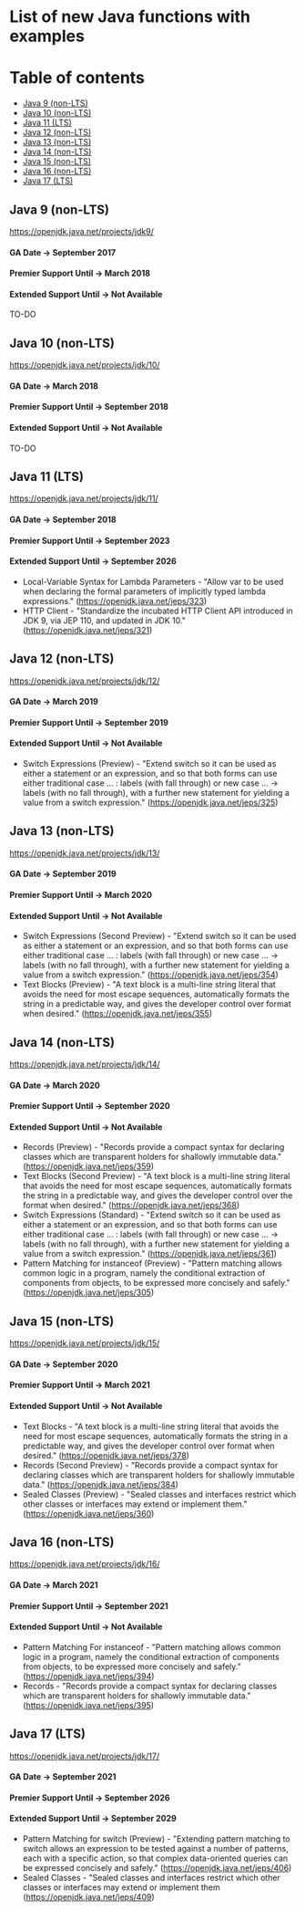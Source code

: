 # List of new Java functions with examples

# Table of contents

* [Java 9 (non-LTS)](#java-9-non-LTS)
* [Java 10 (non-LTS)](#java-10-non-LTS)
* [Java 11 (LTS)](#java-11-LTS)
* [Java 12 (non-LTS)](#java-12-non-LTS)
* [Java 13 (non-LTS)](#java-13-non-LTS)
* [Java 14 (non-LTS)](#java-14-non-LTS)
* [Java 15 (non-LTS)](#java-15-non-LTS)
* [Java 16 (non-LTS)](#java-16-non-LTS)
* [Java 17 (LTS)](#java-17-LTS)

## Java 9 (non-LTS)

https://openjdk.java.net/projects/jdk9/

#### GA Date -> September 2017

#### Premier Support Until -> March 2018

#### Extended Support Until -> Not Available

TO-DO

## Java 10 (non-LTS)

https://openjdk.java.net/projects/jdk/10/

#### GA Date -> March 2018

#### Premier Support Until -> September 2018

#### Extended Support Until -> Not Available

TO-DO

## Java 11 (LTS)

https://openjdk.java.net/projects/jdk/11/

#### GA Date -> September 2018

#### Premier Support Until -> September 2023

#### Extended Support Until -> September 2026

* Local-Variable Syntax for Lambda Parameters - "Allow var to be used when declaring the formal parameters of implicitly
  typed lambda expressions." (https://openjdk.java.net/jeps/323)
* HTTP Client - "Standardize the incubated HTTP Client API introduced in JDK 9, via JEP 110, and updated in JDK 10." (https://openjdk.java.net/jeps/321)

## Java 12 (non-LTS)

https://openjdk.java.net/projects/jdk/12/

#### GA Date -> March 2019

#### Premier Support Until -> September 2019

#### Extended Support Until -> Not Available

* Switch Expressions (Preview) - "Extend switch so it can be used as either a statement or an expression, and so that
  both forms can use either traditional case ... : labels (with fall through) or new case ... -> labels (with no fall
  through), with a further new statement for yielding a value from a switch
  expression." (https://openjdk.java.net/jeps/325)

## Java 13 (non-LTS)

https://openjdk.java.net/projects/jdk/13/

#### GA Date -> September 2019

#### Premier Support Until -> March 2020

#### Extended Support Until -> Not Available

* Switch Expressions (Second Preview) - "Extend switch so it can be used as either a statement or an expression, and so
  that both forms can use either traditional case ... : labels (with fall through) or new case ... -> labels (with no
  fall through), with a further new statement for yielding a value from a switch
  expression." (https://openjdk.java.net/jeps/354)
* Text Blocks (Preview) - "A text block is a multi-line string literal that avoids the need for most escape sequences,
  automatically formats the string in a predictable way, and gives the developer control over format when
  desired." (https://openjdk.java.net/jeps/355)

## Java 14 (non-LTS)

https://openjdk.java.net/projects/jdk/14/

#### GA Date -> March 2020

#### Premier Support Until -> September 2020

#### Extended Support Until -> Not Available

* Records (Preview) - "Records provide a compact syntax for declaring classes which are transparent holders for
  shallowly immutable data." (https://openjdk.java.net/jeps/359)
* Text Blocks (Second Preview) - "A text block is a multi-line string literal that avoids the need for most escape
  sequences, automatically formats the string in a predictable way, and gives the developer control over the format when
  desired." (https://openjdk.java.net/jeps/368)
* Switch Expressions (Standard) - "Extend switch so it can be used as either a statement or an expression, and so that
  both forms can use either traditional case ... : labels (with fall through) or new case ... -> labels (with no fall
  through), with a further new statement for yielding a value from a switch
  expression." (https://openjdk.java.net/jeps/361)
* Pattern Matching for instanceof (Preview) - "Pattern matching allows common logic in a program, namely the conditional
  extraction of components from objects, to be expressed more concisely and safely." (https://openjdk.java.net/jeps/305)

## Java 15 (non-LTS)

https://openjdk.java.net/projects/jdk/15/

#### GA Date -> September 2020

#### Premier Support Until -> March 2021

#### Extended Support Until -> Not Available

* Text Blocks - "A text block is a multi-line string literal that avoids the need for most escape sequences,
  automatically formats the string in a predictable way, and gives the developer control over format when
  desired." (https://openjdk.java.net/jeps/378)
* Records (Second Preview) - "Records provide a compact syntax for declaring classes which are transparent holders for
  shallowly immutable data." (https://openjdk.java.net/jeps/384)
* Sealed Classes (Preview) - "Sealed classes and interfaces restrict which other classes or interfaces may extend or
  implement them." (https://openjdk.java.net/jeps/360)

## Java 16 (non-LTS)

https://openjdk.java.net/projects/jdk/16/

#### GA Date -> March 2021

#### Premier Support Until -> September 2021

#### Extended Support Until -> Not Available

* Pattern Matching For instanceof - "Pattern matching allows common logic in a program, namely the conditional
  extraction of components from objects, to be expressed more concisely and safely." (https://openjdk.java.net/jeps/394)
* Records - "Records provide a compact syntax for declaring classes which are transparent holders for shallowly
  immutable data." (https://openjdk.java.net/jeps/395)

## Java 17 (LTS)

https://openjdk.java.net/projects/jdk/17/

#### GA Date -> September 2021

#### Premier Support Until -> September 2026

#### Extended Support Until -> September 2029

* Pattern Matching for switch (Preview) - "Extending pattern matching to switch allows an expression to be tested
  against a number of patterns, each with a specific action, so that complex data-oriented queries can be expressed
  concisely and safely." (https://openjdk.java.net/jeps/406)
* Sealed Classes - "Sealed classes and interfaces restrict which other classes or interfaces may extend or implement
  them (https://openjdk.java.net/jeps/409)

